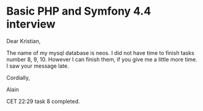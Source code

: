 # Basic PHP and Symfony 4.4 interview

Dear Kristian, 

The name of my mysql database is neos.
I did not have time to finish tasks number 8, 9, 10. However I can finish them, if you give me a little more time.
I saw your message late.

Cordially,

Alain

CET 22:29 task 8 completed.
